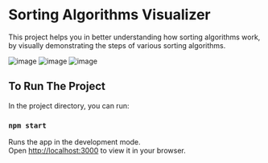 # Sorting Algorithms Visualizer

This project helps you in better understanding how sorting algorithms work, by visually demonstrating the steps of various sorting algorithms.

![image](https://user-images.githubusercontent.com/101595124/176741476-ad11e26e-6cb4-4117-a00b-9140039430a7.png)
![image](https://user-images.githubusercontent.com/101595124/176741724-60a683cd-2d1e-4605-ac61-7709ad271320.png)
![image](https://user-images.githubusercontent.com/101595124/176741542-0b14d6bc-3242-469c-85f5-19ab6a5bf43d.png)

## To Run The Project

In the project directory, you can run:

### `npm start`

Runs the app in the development mode.\
Open [http://localhost:3000](http://localhost:3000) to view it in your browser.
